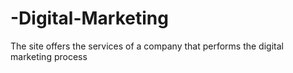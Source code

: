 # -Digital-Marketing
The site offers the services of a company that performs the digital marketing process 
